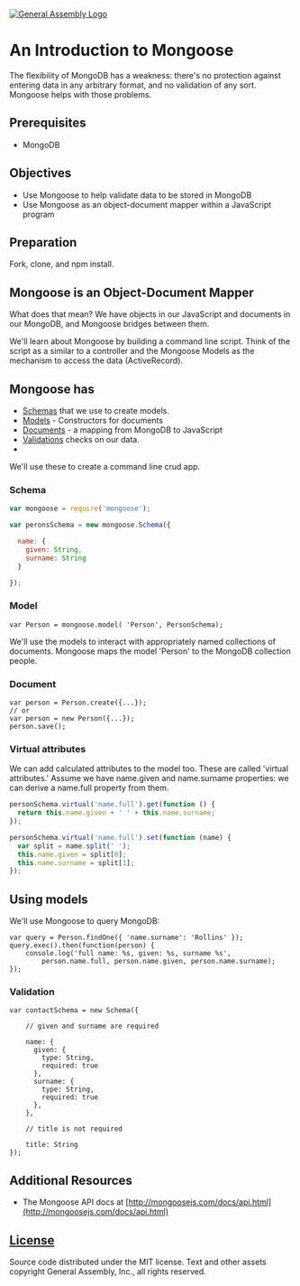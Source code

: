 [![General Assembly Logo](https://camo.githubusercontent.com/1a91b05b8f4d44b5bbfb83abac2b0996d8e26c92/687474703a2f2f692e696d6775722e636f6d2f6b6538555354712e706e67)](https://generalassemb.ly/education/web-development-immersive)

# An Introduction to Mongoose

The flexibility of MongoDB has a weakness: there's no protection against entering data in any arbitrary format, and no validation of any sort.  Mongoose helps with those problems.

## Prerequisites

- MongoDB

## Objectives

* Use Mongoose to help validate data to be stored in MongoDB
* Use Mongoose as an object-document mapper within a JavaScript program

## Preparation

Fork, clone, and npm install.

## Mongoose is an Object-Document Mapper

What does that mean?  We have objects in our JavaScript and documents in our MongoDB, and Mongoose bridges between them.

We'll learn about Mongoose by building a command line script.  Think of the script as a similar to a controller and the Mongoose Models as the mechanism to access the data (ActiveRecord).

## Mongoose has

- [Schemas](http://mongoosejs.com/docs/guide.html) that we use to create models.
- [Models](http://mongoosejs.com/docs/models.html) - Constructors for documents
- [Documents](http://mongoosejs.com/docs/documents.html) - a mapping from MongoDB to JavaScript
- [Validations](http://mongoosejs.com/docs/validation.html) checks on our data.
-

We'll use these to create a command line crud app.

### Schema

```js
var mongoose = require('mongoose');

var peronsSchema = new mongoose.Schema({

  name: {
    given: String,
    surname: String
  }

});
```

### Model

```
var Person = mongoose.model( 'Person', PersonSchema);

```

We'll use the models to interact with appropriately named collections of documents.  Mongoose maps the model 'Person' to the MongoDB collection people.

### Document

```
var person = Person.create({...});
// or
var person = new Person({...});
person.save();
```

### Virtual attributes

We can add calculated attributes to the model too.  These are called 'virtual attributes.'  Assume we have name.given and name.surname properties: we can derive a name.full property from them.

```js
personSchema.virtual('name.full').get(function () {
  return this.name.given + ' ' + this.name.surname;
});

personSchema.virtual('name.full').set(function (name) {
  var split = name.split(' ');
  this.name.given = split[0];
  this.name.surname = split[1];
});
```

## Using models

We'll use Mongoose to query MongoDB:

```
var query = Person.findOne({ 'name.surname': 'Rollins' });
query.exec().then(function(person) {
    console.log('full name: %s, given: %s, surname %s',
        person.name.full, person.name.given, person.name.surname);
});
```

### Validation

```
var contactSchema = new Schema({

    // given and surname are required

    name: {
      given: {
        type: String,
        required: true
      },
      surname: {
        type: String,
        required: true
      },
    },

    // title is not required

    title: String
});
```

## Additional Resources

* The Mongoose API docs at [http://mongoosejs.com/docs/api.html](http://mongoosejs.com/docs/api.html)

## [License](LICENSE)

Source code distributed under the MIT license. Text and other assets copyright
General Assembly, Inc., all rights reserved.
